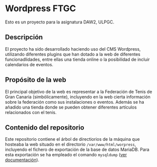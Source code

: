 # Wordpress FTGC

Esto es un proyecto para la asignatura DAW2, ULPGC. 

## Descripción

El proyecto ha sido desarrollado haciendo uso del CMS Wordpress, utilizando diferentes plugins que han dotado a la web de diferentes funcionadlidades, entre ellas una tienda online o la posibilidad de incluir calendarios de eventos. 

## Propósito de la web

El principal objetivo de la web es representar a la Federación de Tenis de Gran Canaria (simbólicamente), incluyendo en la web cierta información sobre la federación como sus instalaciones o eventos. Además se ha añadido una tienda donde se pueden obtener diferentes artículos relacionados con el tenis.

## Contenido del repositorio

Este repositorio contiene el árbol de directiorios de la máquina que hosteaba la web situado en el directorio `/var/www/html/worpress`, incluyendo el fichero de exportación de la base de datos MariaDB. Para esta exportación se ha empleado el comando `mysqldump` ([ver documentación](https://dev.mysql.com/doc/refman/8.0/en/mysqldump.html)).

